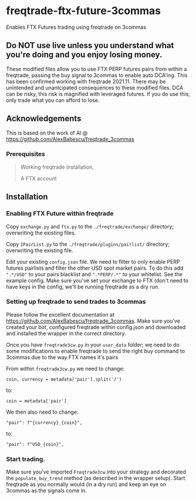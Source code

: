 # freqtrade-ftx-future-3commas
Enables FTX Futures trading using freqtrade on 3commas

## Do NOT use live unless you understand what you're doing and you enjoy losing money. 

These modified files allow you to use FTX PERP futures pairs from within a freqtrade, passing the buy signal to 3commas to enable auto DCA'ing. This has been confirmed working with freqtrade 2021.11. There may be unintended and unantcipated consequences to these modified files. DCA can be risky, this risk is magnified with leveraged futures. If you do use this; only trade what you can afford to lose.

## Acknowledgements

This is based on the work of Al @ https://github.com/AlexBabescu/freqtrade_3commas

### Prerequisites
> Working freqtrade installation,
> 
> A FTX account

## Installation

### Enabling FTX Future within freqtrade

Copy `exchange.py` and `ftx.py` to the `./freqtrade/exchange/` directory; overwriting the existing files.

Copy `IPairList.py` to the `./freqtrade/plugins/pairlist/` directory; overwriting the existing file.


Edit your existing `config.json` file. We need to filter to only enable PERP futures pairlists and filter the other USD spot market pairs. To do this add `".*/USD"` to your pairs blacklist and `".*PERP/.*"` to your whitelist.  See the example config. Make sure you've set your exchange to FTX (don't need to have keys in the config, we'll be running freqtrade as a dry run.

### Setting up freqtrade to send trades to 3commas

Please follow the excellent documentation at https://github.com/AlexBabescu/freqtrade_3commas. Make sure you've created your bot, configured freqtrade within config.json and downloaded and installed the wrapper in the correct directory. 

Once you have `freqtrade3cw.py` in your `user_data` folder; we need to do some modifications to enable freqtrade to send the right buy command to 3commas due to the way FTX names it's pairs

From within `freqtrade3cw.py` we need to change:
```
coin, currency = metadata['pair'].split('/')
```
to:
```
coin = metadata['pair']
```

We then also need to change:
```
"pair": f"{currency}_{coin}",
```
to:
```
"pair": f"USD_{coin}",
```

### Start trading.

Make sure you've imported `Freqtrade3cw` into your strategy and decorated the `populate_buy_trend` method (as described in the wrapper setup). Start freqtrade as you normally would (in a dry run) and keep an eye on 3commas as the signals come in.





